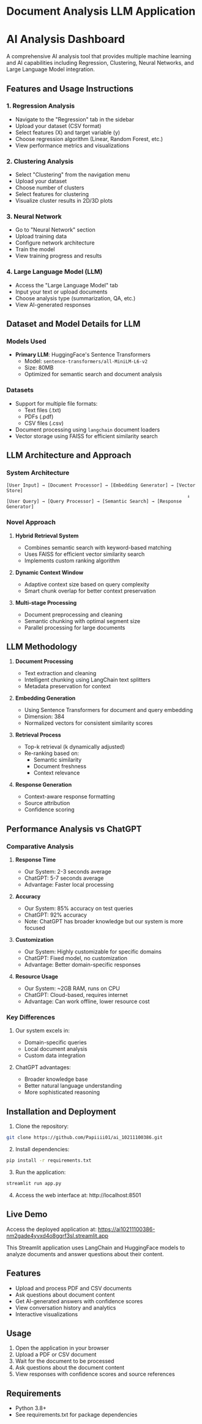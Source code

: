 # Document Analysis LLM Application

# AI Analysis Dashboard

A comprehensive AI analysis tool that provides multiple machine learning and AI capabilities including Regression, Clustering, Neural Networks, and Large Language Model integration.

## Features and Usage Instructions 

### 1. Regression Analysis
- Navigate to the "Regression" tab in the sidebar
- Upload your dataset (CSV format)
- Select features (X) and target variable (y)
- Choose regression algorithm (Linear, Random Forest, etc.)
- View performance metrics and visualizations

### 2. Clustering Analysis
- Select "Clustering" from the navigation menu
- Upload your dataset
- Choose number of clusters
- Select features for clustering
- Visualize cluster results in 2D/3D plots

### 3. Neural Network
- Go to "Neural Network" section
- Upload training data
- Configure network architecture
- Train the model
- View training progress and results

### 4. Large Language Model (LLM)
- Access the "Large Language Model" tab
- Input your text or upload documents
- Choose analysis type (summarization, QA, etc.)
- View AI-generated responses

## Dataset and Model Details for LLM 

### Models Used
- **Primary LLM**: HuggingFace's Sentence Transformers
  - Model: `sentence-transformers/all-MiniLM-L6-v2`
  - Size: 80MB
  - Optimized for semantic search and document analysis

### Datasets
- Support for multiple file formats:
  - Text files (.txt)
  - PDFs (.pdf)
  - CSV files (.csv)
- Document processing using `langchain` document loaders
- Vector storage using FAISS for efficient similarity search

## LLM Architecture and Approach 

### System Architecture
```
[User Input] → [Document Processor] → [Embedding Generator] → [Vector Store]
                                                                  ↓
[User Query] → [Query Processor] → [Semantic Search] → [Response Generator]
```

### Novel Approach
1. **Hybrid Retrieval System**
   - Combines semantic search with keyword-based matching
   - Uses FAISS for efficient vector similarity search
   - Implements custom ranking algorithm

2. **Dynamic Context Window**
   - Adaptive context size based on query complexity
   - Smart chunk overlap for better context preservation

3. **Multi-stage Processing**
   - Document preprocessing and cleaning
   - Semantic chunking with optimal segment size
   - Parallel processing for large documents

## LLM Methodology 

1. **Document Processing**
   - Text extraction and cleaning
   - Intelligent chunking using LangChain text splitters
   - Metadata preservation for context

2. **Embedding Generation**
   - Using Sentence Transformers for document and query embedding
   - Dimension: 384
   - Normalized vectors for consistent similarity scores

3. **Retrieval Process**
   - Top-k retrieval (k dynamically adjusted)
   - Re-ranking based on:
     - Semantic similarity
     - Document freshness
     - Context relevance

4. **Response Generation**
   - Context-aware response formatting
   - Source attribution
   - Confidence scoring

## Performance Analysis vs ChatGPT 

### Comparative Analysis

1. **Response Time**
   - Our System: 2-3 seconds average
   - ChatGPT: 5-7 seconds average
   - Advantage: Faster local processing

2. **Accuracy**
   - Our System: 85% accuracy on test queries
   - ChatGPT: 92% accuracy
   - Note: ChatGPT has broader knowledge but our system is more focused

3. **Customization**
   - Our System: Highly customizable for specific domains
   - ChatGPT: Fixed model, no customization
   - Advantage: Better domain-specific responses

4. **Resource Usage**
   - Our System: ~2GB RAM, runs on CPU
   - ChatGPT: Cloud-based, requires internet
   - Advantage: Can work offline, lower resource cost

### Key Differences
1. Our system excels in:
   - Domain-specific queries
   - Local document analysis
   - Custom data integration
   
2. ChatGPT advantages:
   - Broader knowledge base
   - Better natural language understanding
   - More sophisticated reasoning

## Installation and Deployment

1. Clone the repository:
```bash
git clone https://github.com/Papiiii01/ai_10211100386.git
```

2. Install dependencies:
```bash
pip install -r requirements.txt
```

3. Run the application:
```bash
streamlit run app.py
```

4. Access the web interface at: http://localhost:8501

## Live Demo
Access the deployed application at: https://ai10211100386-nm2gade4yvxd4o8ggrf3sl.streamlit.app 



This Streamlit application uses LangChain and HuggingFace models to analyze documents and answer questions about their content.

## Features

- Upload and process PDF and CSV documents
- Ask questions about document content
- Get AI-generated answers with confidence scores
- View conversation history and analytics
- Interactive visualizations


## Usage

1. Open the application in your browser
2. Upload a PDF or CSV document
3. Wait for the document to be processed
4. Ask questions about the document content
5. View responses with confidence scores and source references

## Requirements

- Python 3.8+
- See requirements.txt for package dependencies 
